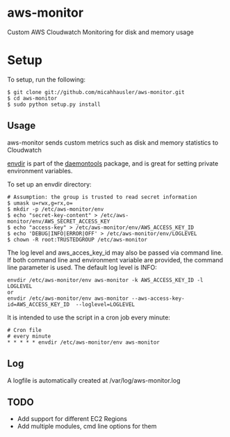 aws-monitor
===========

Custom AWS Cloudwatch Monitoring for disk and memory usage


Setup
=====

To setup, run the following:

```
$ git clone git://github.com/micahhausler/aws-monitor.git
$ cd aws-monitor 
$ sudo python setup.py install
```

Usage
------
aws-monitor sends custom metrics such as disk and memory statistics to Cloudwatch

[envdir](http://cr.yp.to/daemontools/envdir.html) is part of the [daemontools](http://cr.yp.to/daemontools) package, and is great for setting private environment variables.

To set up an envdir directory:

```
# Assumption: the group is trusted to read secret information
$ umask u=rwx,g=rx,o=
$ mkdir -p /etc/aws-monitor/env
$ echo "secret-key-content" > /etc/aws-monitor/env/AWS_SECRET_ACCESS_KEY
$ echo "access-key" > /etc/aws-monitor/env/AWS_ACCESS_KEY_ID
$ echo 'DEBUG|INFO|ERROR|OFF' > /etc/aws-monitor/env/LOGLEVEL
$ chown -R root:TRUSTEDGROUP /etc/aws-monitor
```

The log level and aws_acces_key_id may also be passed via command line. If both command line and environment variable are provided, the command line parameter is used. The default log level is INFO:

```
envdir /etc/aws-monitor/env aws-monitor -k AWS_ACCESS_KEY_ID -l LOGLEVEL
or
envdir /etc/aws-monitor/env aws-monitor --aws-access-key-id=AWS_ACCESS_KEY_ID  --loglevel=LOGLEVEL
```


It is intended to use the script in a cron job every minute:

```
# Cron file
# every minute
* * * * * envdir /etc/aws-monitor/env aws-monitor
```

Log
---

A logfile is automatically created at /var/log/aws-monitor.log


TODO
---
* Add support for different EC2 Regions
* Add multiple modules, cmd line options for them
